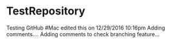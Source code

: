# TestRepository
Testing GitHub
#Mac edited this on 12/29/2016 10:16pm
Adding comments....
Adding comments to check branching feature...
